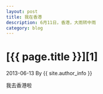 ```yaml
---
layout: post
title: 我在香港
description: 6月11日，香港，大雨转中雨
category: blog
---
```


# [{{ page.title }}][1]
2013-06-13 By {{ site.author_info }}

我去香港啦

